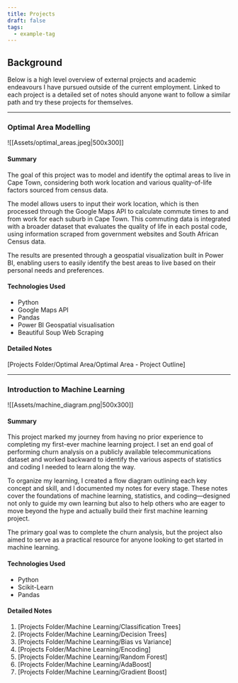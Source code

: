 ```yaml
---
title: Projects
draft: false
tags:
  - example-tag
---
```

## Background

Below is a high level overview of external projects and academic endeavours I have pursued outside of the current employment. Linked to each project is a detailed set of notes should anyone want to follow a similar path and try these projects for themselves.


---


### Optimal Area Modelling

![[Assets/optimal_areas.jpeg|500x300]]


#### Summary
The goal of this project was to model and identify the optimal areas to live in Cape Town, considering both work location and various quality-of-life factors sourced from census data.

The model allows users to input their work location, which is then processed through the Google Maps API to calculate commute times to and from work for each suburb in Cape Town. This commuting data is integrated with a broader dataset that evaluates the quality of life in each postal code, using information scraped from government websites and South African Census data.

The results are presented through a geospatial visualization built in Power BI, enabling users to easily identify the best areas to live based on their personal needs and preferences.

#### Technologies Used
- Python
- Google Maps API
- Pandas
- Power BI Geospatial visualisation
- Beautiful Soup Web Scraping

#### Detailed Notes

[Projects Folder/Optimal Area/Optimal Area - Project Outline]

---

### Introduction to Machine Learning


![[Assets/machine_diagram.png|500x300]]

#### Summary

This project marked my journey from having no prior experience to completing my first-ever machine learning project. I set an end goal of performing churn analysis on a publicly available telecommunications dataset and worked backward to identify the various aspects of statistics and coding I needed to learn along the way.

To organize my learning, I created a flow diagram outlining each key concept and skill, and I documented my notes for every stage. These notes cover the foundations of machine learning, statistics, and coding—designed not only to guide my own learning but also to help others who are eager to move beyond the hype and actually build their first machine learning project.

The primary goal was to complete the churn analysis, but the project also aimed to serve as a practical resource for anyone looking to get started in machine learning.

#### Technologies Used
- Python
- Scikit-Learn
- Pandas

#### Detailed Notes

1. [Projects Folder/Machine Learning/Classification Trees]
2. [Projects Folder/Machine Learning/Decision Trees]
3. [Projects Folder/Machine Learning/Bias vs Variance]
4. [Projects Folder/Machine Learning/Encoding]
5. [Projects Folder/Machine Learning/Random Forest]
6. [Projects Folder/Machine Learning/AdaBoost]
7. [Projects Folder/Machine Learning/Gradient Boost]